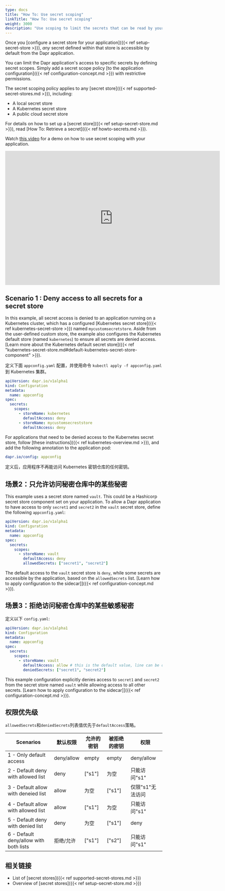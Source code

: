 ```yaml
---
type: docs
title: "How To: Use secret scoping"
linkTitle: "How To: Use secret scoping"
weight: 3000
description: "Use scoping to limit the secrets that can be read by your application from secret stores"
---
```


Once you [configure a secret store for your application]({{< ref setup-secret-store >}}), *any* secret defined within that store is accessible by default from the Dapr application.

You can limit the Dapr application's access to specific secrets by defining secret scopes. Simply add a secret scope policy [to the application configuration]({{< ref configuration-concept.md >}}) with restrictive permissions.

The secret scoping policy applies to any [secret store]({{< ref supported-secret-stores.md >}}), including:

- A local secret store
- A Kubernetes secret store
- A public cloud secret store

For details on how to set up a [secret store]({{< ref setup-secret-store.md >}}), read [How To: Retrieve a secret]({{< ref howto-secrets.md >}}).

Watch [this video](https://youtu.be/j99RN_nxExA?start=2272) for a demo on how to use secret scoping with your application.

<div class="embed-responsive embed-responsive-16by9">
<iframe width="688" height="430" src="https://www.youtube-nocookie.com/embed/j99RN_nxExA?start=2272" frameborder="0" allow="accelerometer; autoplay; clipboard-write; encrypted-media; gyroscope; picture-in-picture" allowfullscreen></iframe>
</div>

## Scenario 1 : Deny access to all secrets for a secret store

In this example, all secret access is denied to an application running on a Kubernetes cluster, which has a configured [Kubernetes secret store]({{< ref kubernetes-secret-store >}}) named `mycustomsecretstore`. Aside from the user-defined custom store, the example also configures the Kubernetes default store (named `kubernetes`) to ensure all secrets are denied access. [Learn more about the Kubernetes default secret store]({{< ref "kubernetes-secret-store.md#default-kubernetes-secret-store-component" >}}).

定义下面 `appconfig.yaml` 配置，并使用命令 `kubectl apply -f appconfig.yaml` 到 Kubernetes 集群。

```yaml
apiVersion: dapr.io/v1alpha1
kind: Configuration
metadata:
  name: appconfig
spec:
  secrets:
    scopes:
      - storeName: kubernetes
        defaultAccess: deny
      - storeName: mycustomsecreststore
        defaultAccess: deny
```

For applications that need to be denied access to the Kubernetes secret store, follow [these instructions]({{< ref kubernetes-overview.md >}}), and add the following annotation to the application pod:

```yaml
dapr.io/config: appconfig
```

定义后，应用程序不再能访问 Kubernetes 密钥仓库的任何密钥。

## 场景2：只允许访问秘密仓库中的某些秘密

This example uses a secret store named `vault`. This could be a Hashicorp secret store component set on your application. To allow a Dapr application to have access to only `secret1` and `secret2` in the `vault` secret store, define the following `appconfig.yaml`:

```yaml
apiVersion: dapr.io/v1alpha1
kind: Configuration
metadata:
  name: appconfig
spec:
  secrets:
    scopes:
      - storeName: vault
        defaultAccess: deny
        allowedSecrets: ["secret1", "secret2"]
```

The default access to the `vault` secret store is `deny`, while some secrets are accessible by the application, based on the `allowedSecrets` list. \[Learn how to apply configuration to the sidecar]\]({{< ref configuration-concept.md >}}).

## 场景3：拒绝访问秘密仓库中的某些敏感秘密

定义以下 `config.yaml`:

```yaml
apiVersion: dapr.io/v1alpha1
kind: Configuration
metadata:
  name: appconfig
spec:
  secrets:
    scopes:
      - storeName: vault
        defaultAccess: allow # this is the default value, line can be omitted
        deniedSecrets: ["secret1", "secret2"]
```

This example configuration explicitly denies access to `secret1` and `secret2` from the secret store named `vault` while allowing access to all other secrets. \[Learn how to apply configuration to the sidecar]\]({{< ref configuration-concept.md >}}).

## 权限优先级

`allowedSecrets`和`deniedSecrets`列表值优先于`defaultAccess`策略。

| Scenarios                              | 默认权限       | 允许的密钥  | 被拒绝的密钥 | 权限         |
| -------------------------------------- | ---------- | ------ | ------ | ---------- |
| 1 - Only default access                | deny/allow | empty  | empty  | deny/allow |
| 2 - Default deny with allowed list     | deny       | ["s1"] | 为空     | 只能访问"s1"   |
| 3 - Default allow with deneied list    | allow      | 为空     | ["s1"] | 仅限"s1"无法访问 |
| 4 - Default allow with allowed list    | allow      | ["s1"] | 为空     | 只能访问"s1"   |
| 5 - Default deny with denied list      | deny       | 为空     | ["s1"] | deny       |
| 6 - Default deny/allow with both lists | 拒绝/允许      | ["s1"] | ["s2"] | 只能访问"s1"   |

## 相关链接

- List of [secret stores]({{< ref supported-secret-stores.md >}})
- Overview of [secret stores]({{< ref setup-secret-store.md >}})